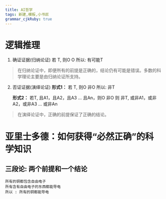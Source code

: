 ```yaml
---
title: AI哲学 
tags: 新建,模板,小书匠
grammar_cjkRuby: true
---
```


# 逻辑推理

1. 确证证据(归纳论证)
	若 T, 则O
	O
	所以: 有可能T

> 在归纳论证中，即便所有的前提是正确的，结论仍有可能是错误。多数的科学理论主要是由归纳论证所支持。

2. 否证证据(演绎论证)
	**形式1：**
	若 T, 则O
	非O
	所以: 非T
	
	**形式2：**
	若T, 且A1，且A2，且A3 ... 且An，则O
	非O
	则 非T, 或非A1，或非A2，或非A3 ... 或非An

> 在演绎论证中，正确的前提保证了正确的结论。

# 亚里士多德：如何获得“必然正确”的科学知识
## 三段论: 两个前提和一个结论
	所有的铜都包含自由电子
	所有含有自由电子的东西都能导电
	所以 : 所有的铜都能导电


